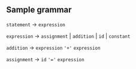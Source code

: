 ## Sample grammar

`statement` -> `expression`

`expression` -> `assignment` | `addition` | `id` | `constant`

`addition` -> `expression` `'+'` `expression`

`assignment` -> `id` `'='` `expression`
